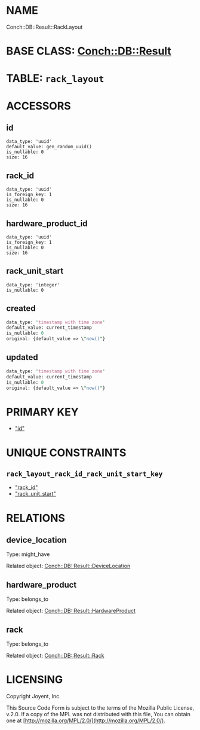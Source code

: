 # NAME

Conch::DB::Result::RackLayout

# BASE CLASS: [Conch::DB::Result](/../modules/Conch::DB::Result)

# TABLE: `rack_layout`

# ACCESSORS

## id

```
data_type: 'uuid'
default_value: gen_random_uuid()
is_nullable: 0
size: 16
```

## rack\_id

```
data_type: 'uuid'
is_foreign_key: 1
is_nullable: 0
size: 16
```

## hardware\_product\_id

```
data_type: 'uuid'
is_foreign_key: 1
is_nullable: 0
size: 16
```

## rack\_unit\_start

```
data_type: 'integer'
is_nullable: 0
```

## created

```perl
data_type: 'timestamp with time zone'
default_value: current_timestamp
is_nullable: 0
original: {default_value => \"now()"}
```

## updated

```perl
data_type: 'timestamp with time zone'
default_value: current_timestamp
is_nullable: 0
original: {default_value => \"now()"}
```

# PRIMARY KEY

- ["id"](#id)

# UNIQUE CONSTRAINTS

## `rack_layout_rack_id_rack_unit_start_key`

- ["rack\_id"](#rack_id)
- ["rack\_unit\_start"](#rack_unit_start)

# RELATIONS

## device\_location

Type: might\_have

Related object: [Conch::DB::Result::DeviceLocation](/../modules/Conch::DB::Result::DeviceLocation)

## hardware\_product

Type: belongs\_to

Related object: [Conch::DB::Result::HardwareProduct](/../modules/Conch::DB::Result::HardwareProduct)

## rack

Type: belongs\_to

Related object: [Conch::DB::Result::Rack](/../modules/Conch::DB::Result::Rack)

# LICENSING

Copyright Joyent, Inc.

This Source Code Form is subject to the terms of the Mozilla Public License,
v.2.0. If a copy of the MPL was not distributed with this file, You can obtain
one at [http://mozilla.org/MPL/2.0/](http://mozilla.org/MPL/2.0/).
